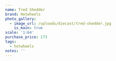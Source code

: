 ```yaml
---
name: Tred Shedder
brand: Hotwheels
photo_gallery:
  - image_url: /uploads/diecast/tred-shedder.jpg
    is_main: true
scale: '1:64'
purchase_price: 173
tags:
  - hotwheels
notes: ''
---
```


